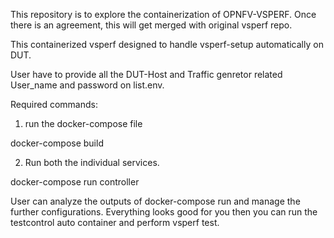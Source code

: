 This repository is to explore the containerization of OPNFV-VSPERF.
Once there is an agreement, this will get merged with original vsperf repo.

This containerized vsperf designed to handle vsperf-setup automatically on DUT.

User have to provide all the DUT-Host and Traffic genretor related User_name and password on list.env.

Required commands:

1. run the docker-compose file

docker-compose build

2. Run both the individual services.

docker-compose run controller

User can analyze the outputs of docker-compose run and manage the further configurations.
Everything looks good for you then you can run the testcontrol auto container and perform vsperf test.


